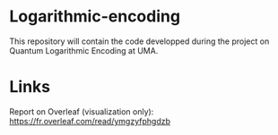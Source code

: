 # Logarithmic-encoding
This repository will contain the code developped during the project on Quantum Logarithmic Encoding at UMA.
# Links
Report on Overleaf (visualization only): https://fr.overleaf.com/read/ymgzyfphgdzb

